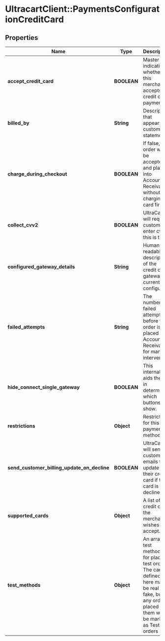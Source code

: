 # UltracartClient::PaymentsConfigurationCreditCard

## Properties
Name | Type | Description | Notes
------------ | ------------- | ------------- | -------------
**accept_credit_card** | **BOOLEAN** | Master flag indicating whether this merchant accepts credit card payments | [optional] 
**billed_by** | **String** | Description that appears on customer statements | [optional] 
**charge_during_checkout** | **BOOLEAN** | If false, order will be accepted and placed into Accounts Receivable without charging card first | [optional] 
**collect_cvv2** | **BOOLEAN** | UltraCart will require customer to enter cvv if this is true | [optional] 
**configured_gateway_details** | **String** | Human readable description of the credit card gateway currently configured | [optional] 
**failed_attempts** | **String** | The number of failed attempts before the order is placed into Accounts Receivable for manual intervention | [optional] 
**hide_connect_single_gateway** | **BOOLEAN** | This internal flag aids the UI in determining which buttons to show. | [optional] 
**restrictions** | **Object** | Restrictions for this payment method | [optional] 
**send_customer_billing_update_on_decline** | **BOOLEAN** | UltraCart will send customers emails to update their credit card if the card is declined | [optional] 
**supported_cards** | **Object** | A list of credit cards the merchant wishes to accept. | [optional] 
**test_methods** | **Object** | An array of test methods for placing test orders.  The cards defined here may be real or fake, but any order placed with them will be marked as Test orders | [optional] 


